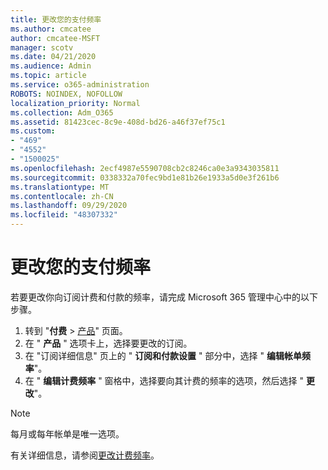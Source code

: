 ```yaml
---
title: 更改您的支付频率
ms.author: cmcatee
author: cmcatee-MSFT
manager: scotv
ms.date: 04/21/2020
ms.audience: Admin
ms.topic: article
ms.service: o365-administration
ROBOTS: NOINDEX, NOFOLLOW
localization_priority: Normal
ms.collection: Adm_O365
ms.assetid: 81423cec-8c9e-408d-bd26-a46f37ef75c1
ms.custom:
- "469"
- "4552"
- "1500025"
ms.openlocfilehash: 2ecf4987e5590708cb2c8246ca0e3a9343035811
ms.sourcegitcommit: 0338332a70fec9bd1e81b26e1933a5d0e3f261b6
ms.translationtype: MT
ms.contentlocale: zh-CN
ms.lasthandoff: 09/29/2020
ms.locfileid: "48307332"
---
```

# <a name="change-how-often-you-pay"></a>更改您的支付频率

若要更改你向订阅计费和付款的频率，请完成 Microsoft 365 管理中心中的以下步骤。

1. 转到 "**付费**  >  [产品](https://go.microsoft.com/fwlink/p/?linkid=842054)" 页面。
2. 在 " **产品** " 选项卡上，选择要更改的订阅。
3. 在 "订阅详细信息" 页上的 " **订阅和付款设置** " 部分中，选择 " **编辑帐单频率**"。
4. 在 " **编辑计费频率** " 窗格中，选择要向其计费的频率的选项，然后选择 " **更改**"。

> [!NOTE]
> 每月或每年帐单是唯一选项。

有关详细信息，请参阅[更改计费频率](https://docs.microsoft.com/microsoft-365/commerce/billing-and-payments/change-payment-frequency)。